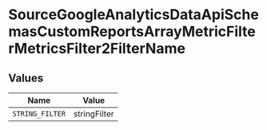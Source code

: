 # SourceGoogleAnalyticsDataApiSchemasCustomReportsArrayMetricFilterMetricsFilter2FilterName


## Values

| Name            | Value           |
| --------------- | --------------- |
| `STRING_FILTER` | stringFilter    |